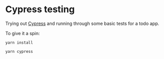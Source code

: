 # Cypress testing
Trying out [Cypress](https://docs.cypress.io/guides/overview/why-cypress.html) and running through some basic tests for a todo app.

To give it a spin:

`yarn install`

`yarn cypress`



